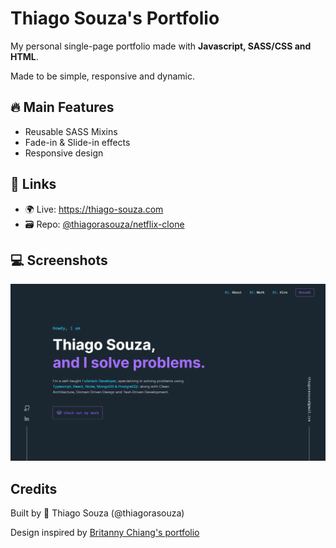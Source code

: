 # Thiago Souza's Portfolio

My personal single-page portfolio made with **Javascript, SASS/CSS and HTML**.

Made to be simple, responsive and dynamic.

## :fire: Main Features

- Reusable SASS Mixins
- Fade-in & Slide-in effects
- Responsive design

## :link: Links

- :earth_africa: Live: <https://thiago-souza.com>
- :card_file_box: Repo: [@thiagorasouza/netflix-clone](https://github.com/thiagorasouza/portfolio)

## :computer: Screenshots

[<img src="docs/portfolio.png?raw=true" alt="Portfolio website screenshot" />](https://github.com/thiagorasouza/portfolio/blob/main/docs/portfolio.png?raw=true)

## Credits

Built by :rocket: Thiago Souza (@thiagorasouza)

Design inspired by [Britanny Chiang's portfolio](https://brittanychiang.com/)
